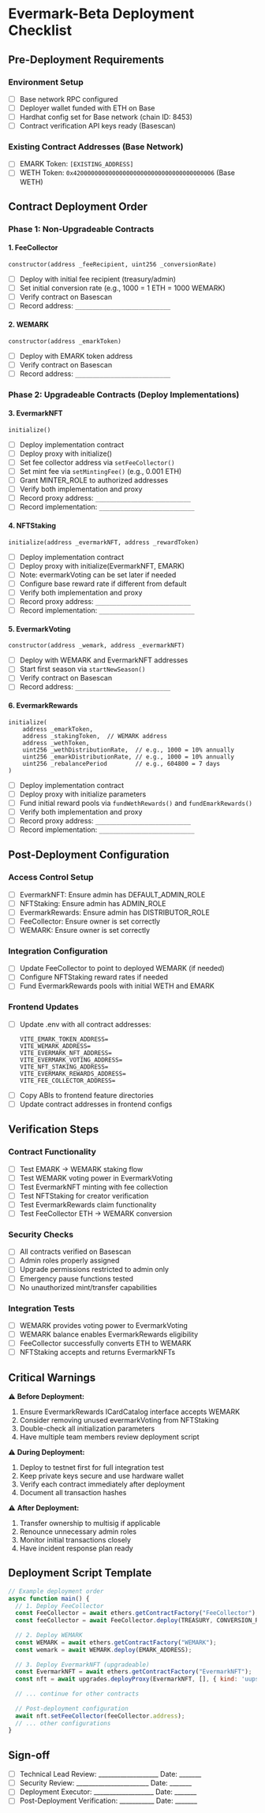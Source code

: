 # Evermark-Beta Deployment Checklist

## Pre-Deployment Requirements

### Environment Setup
- [ ] Base network RPC configured
- [ ] Deployer wallet funded with ETH on Base
- [ ] Hardhat config set for Base network (chain ID: 8453)
- [ ] Contract verification API keys ready (Basescan)

### Existing Contract Addresses (Base Network)
- [ ] EMARK Token: `[EXISTING_ADDRESS]`
- [ ] WETH Token: `0x4200000000000000000000000000000000000006` (Base WETH)

## Contract Deployment Order

### Phase 1: Non-Upgradeable Contracts

#### 1. FeeCollector
```solidity
constructor(address _feeRecipient, uint256 _conversionRate)
```
- [ ] Deploy with initial fee recipient (treasury/admin)
- [ ] Set initial conversion rate (e.g., 1000 = 1 ETH = 1000 WEMARK)
- [ ] Verify contract on Basescan
- [ ] Record address: `___________________________`

#### 2. WEMARK
```solidity
constructor(address _emarkToken)
```
- [ ] Deploy with EMARK token address
- [ ] Verify contract on Basescan
- [ ] Record address: `___________________________`

### Phase 2: Upgradeable Contracts (Deploy Implementations)

#### 3. EvermarkNFT
```solidity
initialize()
```
- [ ] Deploy implementation contract
- [ ] Deploy proxy with initialize()
- [ ] Set fee collector address via `setFeeCollector()`
- [ ] Set mint fee via `setMintingFee()` (e.g., 0.001 ETH)
- [ ] Grant MINTER_ROLE to authorized addresses
- [ ] Verify both implementation and proxy
- [ ] Record proxy address: `___________________________`
- [ ] Record implementation: `___________________________`

#### 4. NFTStaking
```solidity
initialize(address _evermarkNFT, address _rewardToken)
```
- [ ] Deploy implementation contract
- [ ] Deploy proxy with initialize(EvermarkNFT, EMARK)
- [ ] Note: evermarkVoting can be set later if needed
- [ ] Configure base reward rate if different from default
- [ ] Verify both implementation and proxy
- [ ] Record proxy address: `___________________________`
- [ ] Record implementation: `___________________________`

#### 5. EvermarkVoting
```solidity
constructor(address _wemark, address _evermarkNFT)
```
- [ ] Deploy with WEMARK and EvermarkNFT addresses
- [ ] Start first season via `startNewSeason()`
- [ ] Verify contract on Basescan
- [ ] Record address: `___________________________`

#### 6. EvermarkRewards
```solidity
initialize(
    address _emarkToken,
    address _stakingToken,  // WEMARK address
    address _wethToken,
    uint256 _wethDistributionRate,  // e.g., 1000 = 10% annually
    uint256 _emarkDistributionRate, // e.g., 1000 = 10% annually
    uint256 _rebalancePeriod        // e.g., 604800 = 7 days
)
```
- [ ] Deploy implementation contract
- [ ] Deploy proxy with initialize parameters
- [ ] Fund initial reward pools via `fundWethRewards()` and `fundEmarkRewards()`
- [ ] Verify both implementation and proxy
- [ ] Record proxy address: `___________________________`
- [ ] Record implementation: `___________________________`

## Post-Deployment Configuration

### Access Control Setup
- [ ] EvermarkNFT: Ensure admin has DEFAULT_ADMIN_ROLE
- [ ] NFTStaking: Ensure admin has ADMIN_ROLE
- [ ] EvermarkRewards: Ensure admin has DISTRIBUTOR_ROLE
- [ ] FeeCollector: Ensure owner is set correctly
- [ ] WEMARK: Ensure owner is set correctly

### Integration Configuration
- [ ] Update FeeCollector to point to deployed WEMARK (if needed)
- [ ] Configure NFTStaking reward rates if needed
- [ ] Fund EvermarkRewards pools with initial WETH and EMARK

### Frontend Updates
- [ ] Update .env with all contract addresses:
  ```
  VITE_EMARK_TOKEN_ADDRESS=
  VITE_WEMARK_ADDRESS=
  VITE_EVERMARK_NFT_ADDRESS=
  VITE_EVERMARK_VOTING_ADDRESS=
  VITE_NFT_STAKING_ADDRESS=
  VITE_EVERMARK_REWARDS_ADDRESS=
  VITE_FEE_COLLECTOR_ADDRESS=
  ```
- [ ] Copy ABIs to frontend feature directories
- [ ] Update contract addresses in frontend configs

## Verification Steps

### Contract Functionality
- [ ] Test EMARK → WEMARK staking flow
- [ ] Test WEMARK voting power in EvermarkVoting
- [ ] Test EvermarkNFT minting with fee collection
- [ ] Test NFTStaking for creator verification
- [ ] Test EvermarkRewards claim functionality
- [ ] Test FeeCollector ETH → WEMARK conversion

### Security Checks
- [ ] All contracts verified on Basescan
- [ ] Admin roles properly assigned
- [ ] Upgrade permissions restricted to admin only
- [ ] Emergency pause functions tested
- [ ] No unauthorized mint/transfer capabilities

### Integration Tests
- [ ] WEMARK provides voting power to EvermarkVoting
- [ ] WEMARK balance enables EvermarkRewards eligibility
- [ ] FeeCollector successfully converts ETH to WEMARK
- [ ] NFTStaking accepts and returns EvermarkNFTs

## Critical Warnings

⚠️ **Before Deployment:**
1. Ensure EvermarkRewards ICardCatalog interface accepts WEMARK
2. Consider removing unused evermarkVoting from NFTStaking
3. Double-check all initialization parameters
4. Have multiple team members review deployment script

⚠️ **During Deployment:**
1. Deploy to testnet first for full integration test
2. Keep private keys secure and use hardware wallet
3. Verify each contract immediately after deployment
4. Document all transaction hashes

⚠️ **After Deployment:**
1. Transfer ownership to multisig if applicable
2. Renounce unnecessary admin roles
3. Monitor initial transactions closely
4. Have incident response plan ready

## Deployment Script Template

```javascript
// Example deployment order
async function main() {
  // 1. Deploy FeeCollector
  const FeeCollector = await ethers.getContractFactory("FeeCollector");
  const feeCollector = await FeeCollector.deploy(TREASURY, CONVERSION_RATE);
  
  // 2. Deploy WEMARK
  const WEMARK = await ethers.getContractFactory("WEMARK");
  const wemark = await WEMARK.deploy(EMARK_ADDRESS);
  
  // 3. Deploy EvermarkNFT (upgradeable)
  const EvermarkNFT = await ethers.getContractFactory("EvermarkNFT");
  const nft = await upgrades.deployProxy(EvermarkNFT, [], { kind: 'uups' });
  
  // ... continue for other contracts
  
  // Post-deployment configuration
  await nft.setFeeCollector(feeCollector.address);
  // ... other configurations
}
```

## Sign-off

- [ ] Technical Lead Review: ___________________ Date: _______
- [ ] Security Review: _______________________ Date: _______
- [ ] Deployment Executor: ___________________ Date: _______
- [ ] Post-Deployment Verification: ___________ Date: _______